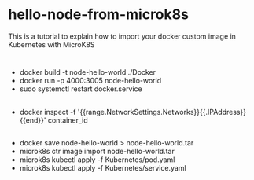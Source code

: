 # hello-node-from-microk8s
This is a tutorial to explain how to import your docker custom image in Kubernetes with MicroK8S

# 
- docker build -t node-hello-world ./Docker
- docker run -p 4000:3005 node-hello-world
- sudo systemctl restart docker.service
##
- docker inspect -f '{{range.NetworkSettings.Networks}}{{.IPAddress}}{{end}}' container_id
##
- docker save node-hello-world > node-hello-world.tar
- microk8s ctr image import node-hello-world.tar
- microk8s kubectl apply -f Kubernetes/pod.yaml
- microk8s kubectl apply -f Kubernetes/service.yaml